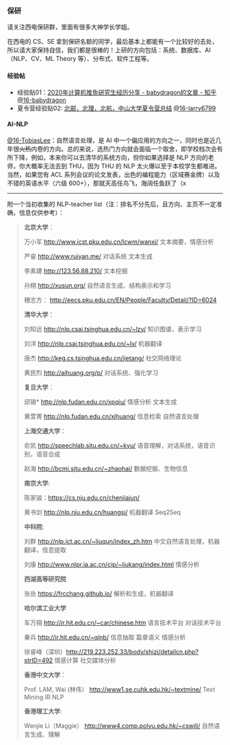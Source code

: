 ### 保研

请关注西电保研群，里面有很多大神学长学姐。

在西电的 CS、SE 拿到保研名额的同学，最后基本上都能有一个比较好的去处，所以请大家保持自信，我们都是很棒的！上研的方向包括：系统、数据库、AI（NLP、CV、ML Theory 等）、分布式、软件工程等。



#### 经验帖

* 经验贴01：[2020年计算机推免研究生经历分享 - babydragon的文章 - 知乎](https://zhuanlan.zhihu.com/p/83289165)  [@16-babydragon](<https://github.com/baolintian>)
* 夏令营经验贴02: [北邮，北理，北航，中山大学夏令营总结](https://blog.csdn.net/larry1648637120/article/details/97386040)   [@16-larry6799](<https://github.com/larry6799>)



#### AI-NLP

[@16-TobiasLee](https://github.com/TobiasLee)：自然语言处理，是 AI 中一个偏应用的方向之一，同时也是近几年很~~火热~~内卷的方向。总的来说，选热门方向就会面临一个取舍，即学校档次会有所下降，例如，本来你可以去清华的系统方向，但你如果选择是 NLP 方向的老师，你大概率无法去到 THU，因为 THU 的 NLP 太火爆以至于本校学生都难进。当然，如果您有 ACL 系列会议的论文发表，出色的编程能力（区域赛金牌）以及不错的英语水平（六级 600+），那就天高任鸟飞，海阔任鱼跃了（x

------

附一个当初收集的 NLP-teacher list（注：排名不分先后，且方向、主页不一定准确，信息仅供参考）：

> **北京大学**：
>
> 万小军 http://www.icst.pku.edu.cn/lcwm/wanxj/ 文本摘要，情感分析
>
> 严睿 http://www.ruiyan.me/ 对话系统 文本生成
>
> 李素建 http://123.56.88.210/ 文本挖掘
>
> 孙栩 http://xusun.org/  自然语言生成、结构表示和学习
>
> 穗志方： http://eecs.pku.edu.cn/EN/People/Faculty/Detail/?ID=6024
>
> **清华大学**：
>
> 刘知远 http://nlp.csai.tsinghua.edu.cn/~lzy/  知识图谱，表示学习
>
> 刘洋 http://nlp.csai.tsinghua.edu.cn/~ly/  机器翻译
>
> 唐杰  http://keg.cs.tsinghua.edu.cn/jietang/ 社交网络理论
>
> 黄民烈 http://aihuang.org/p/ 对话系统、强化学习
>
> **复旦大学**： 
>
> 邱锡* http://nlp.fudan.edu.cn/xpqiu/  情感分析 文本生成
>
> 黄萱菁 http://nlp.fudan.edu.cn/xjhuang/ 信息检索 自然语言处理
>
> **上海交通大学**：
>
> 俞凯 http://speechlab.sjtu.edu.cn/~kyu/  语音理解，对话系统，语音识别，语音合成
>
> 赵海 http://bcmi.sjtu.edu.cn/~zhaohai/  数据挖掘、生物信息
>
> **南京大学**:
>
> 陈家骏：https://cs.nju.edu.cn/chenjiajun/  
>
> 黄书剑 http://nlp.nju.edu.cn/huangsj/  机器翻译 Seq2Seq 
>
> **中科院**:
>
> 刘群 http://nlp.ict.ac.cn/~liuqun/index_zh.htm 中文自然语言处理，机器翻译，信息提取
>
> 刘康  http://www.nlpr.ia.ac.cn/cip/~liukang/index.html 情感分析
>
> **西湖高等研究院**
>
> 张岳 https://frcchang.github.io/ 解析和生成，机器翻译
>
> **哈尔滨工业大学**
>
> 车万翔 http://ir.hit.edu.cn/~car/chinese.htm 语言技术平台 对话技术平台
>
> 秦兵 http://ir.hit.edu.cn/~qinb/ 信息抽取 篇章语义 情感分析
>
> 徐睿峰（深圳）http://219.223.252.33/body/shizi/detailcn.php?strID=492 情感计算 社交媒体分析
>
> **香港中文大学**：
>
> Prof. LAM, Wai (林伟） http://www1.se.cuhk.edu.hk/~textmine/ Text Mining IR NLP
>
> **香港理工大学**:
>
> Wenjie Li（Maggie） http://www4.comp.polyu.edu.hk/~cswjli/ 自然语言生成、理解



